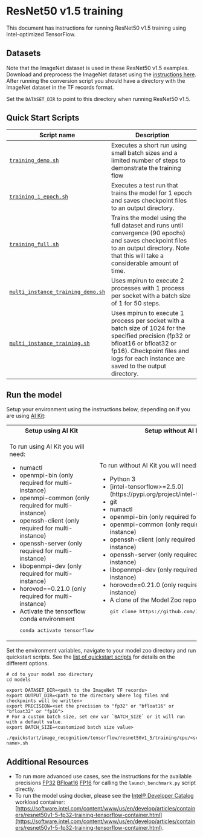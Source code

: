 <!--- 0. Title -->
# ResNet50 v1.5 training

<!-- 10. Description -->

This document has instructions for running ResNet50 v1.5 training
using Intel-optimized TensorFlow.


<!--- 30. Datasets -->
## Datasets

Note that the ImageNet dataset is used in these ResNet50 v1.5 examples.
Download and preprocess the ImageNet dataset using the [instructions here](/datasets/imagenet/README.md).
After running the conversion script you should have a directory with the
ImageNet dataset in the TF records format.

Set the `DATASET_DIR` to point to this directory when running ResNet50 v1.5.

<!--- 40. Quick Start Scripts -->
## Quick Start Scripts

| Script name | Description |
|-------------|-------------|
| [`training_demo.sh`](/quickstart/image_recognition/tensorflow/resnet50v1_5/training/cpu/training_demo.sh) | Executes a short run using small batch sizes and a limited number of steps to demonstrate the training flow |
| [`training_1_epoch.sh`](/quickstart/image_recognition/tensorflow/resnet50v1_5/training/cpu/training_1_epoch.sh) | Executes a test run that trains the model for 1 epoch and saves checkpoint files to an output directory. |
| [`training_full.sh`](/quickstart/image_recognition/tensorflow/resnet50v1_5/training/cpu/training_full.sh) | Trains the model using the full dataset and runs until convergence (90 epochs) and saves checkpoint files to an output directory. Note that this will take a considerable amount of time. |
| [`multi_instance_training_demo.sh`](/quickstart/image_recognition/tensorflow/resnet50v1_5/training/cpu/multi_instance_training_demo.sh) | Uses mpirun to execute 2 processes with 1 process per socket with a batch size of 1 for 50 steps. |
| [`multi_instance_training.sh`](/quickstart/image_recognition/tensorflow/resnet50v1_5/training/cpu/multi_instance_training.sh) | Uses mpirun to execute 1 process per socket with a batch size of 1024 for the specified precision (fp32 or bfloat16 or bfloat32 or fp16). Checkpoint files and logs for each instance are saved to the output directory.|

<!--- 50. AI Kit -->
## Run the model

Setup your environment using the instructions below, depending on if you are
using [AI Kit](/docs/general/tensorflow/AIKit.md):

<table>
  <tr>
    <th>Setup using AI Kit</th>
    <th>Setup without AI Kit</th>
  </tr>
  <tr>
    <td>
      <p>To run using AI Kit you will need:</p>
      <ul>
        <li>numactl
        <li>openmpi-bin (only required for multi-instance)
        <li>openmpi-common (only required for multi-instance)
        <li>openssh-client (only required for multi-instance)
        <li>openssh-server (only required for multi-instance)
        <li>libopenmpi-dev (only required for multi-instance)
        <li>horovod==0.21.0 (only required for multi-instance)
        <li>Activate the tensorflow conda environment
        <pre>conda activate tensorflow</pre>
      </ul>
    </td>
    <td>
      <p>To run without AI Kit you will need:</p>
      <ul>
        <li>Python 3
        <li>[intel-tensorflow>=2.5.0](https://pypi.org/project/intel-tensorflow/)
        <li>git
        <li>numactl
        <li>openmpi-bin (only required for multi-instance)
        <li>openmpi-common (only required for multi-instance)
        <li>openssh-client (only required for multi-instance)
        <li>openssh-server (only required for multi-instance)
        <li>libopenmpi-dev (only required for multi-instance)
        <li>horovod==0.21.0 (only required for multi-instance)
        <li>A clone of the Model Zoo repo<br />
        <pre>git clone https://github.com/IntelAI/models.git</pre>
      </ul>
    </td>
  </tr>
</table>

Set the environment variables, navigate to your model zoo directory and run quickstart scripts. See the [list of quickstart scripts](#quick-start-scripts) for details on the different options.
```
# cd to your model zoo directory
cd models

export DATASET_DIR=<path to the ImageNet TF records>
export OUTPUT_DIR=<path to the directory where log files and checkpoints will be written>
export PRECISION=<set the precision to "fp32" or "bfloat16" or "bfloat32" or "fp16">
# For a custom batch size, set env var `BATCH_SIZE` or it will run with a default value.
export BATCH_SIZE=<customized batch size value>

./quickstart/image_recognition/tensorflow/resnet50v1_5/training/cpu/<script name>.sh
```

<!--- 90. Resource Links-->
## Additional Resources

* To run more advanced use cases, see the instructions for the available precisions [FP32](fp32/Advanced.md) [<int8 precision>](<int8 advanced readme link>) [BFloat16](bfloat16/Advanced.md) [FP16](fp16/Advanced.md) for calling the `launch_benchmark.py` script directly.
* To run the model using docker, please see the [Intel® Developer Catalog](http://software.intel.com/containers)
  workload container:<br />
  [https://software.intel.com/content/www/us/en/develop/articles/containers/resnet50v1-5-fp32-training-tensorflow-container.html](https://software.intel.com/content/www/us/en/develop/articles/containers/resnet50v1-5-fp32-training-tensorflow-container.html).
